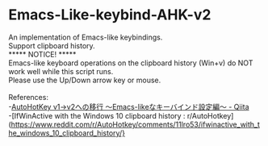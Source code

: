 # Emacs-Like-keybind-AHK-v2
An implementation of Emacs-like keybindings.<br>
Support clipboard history.<br>
***** NOTICE! *****<br>
Emacs-like keyboard operations on the clipboard history (Win+v) do NOT work well while this script runs.<br>
Please use the Up/Down arrow key or mouse.<br>
<br>
References:<br>
-[AutoHotKey v1->v2への移行 ～Emacs-likeなキーバインド設定編～ - Qiita](https://qiita.com/asublue/items/0e3fad2667545793466d)<br>
-[IfWinActive with the Windows 10 clipboard history : r/AutoHotkey](https://www.reddit.com/r/AutoHotkey/comments/11lro53/ifwinactive_with_the_windows_10_clipboard_history/}<br>
